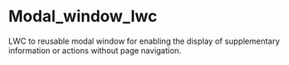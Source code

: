 # Modal_window_lwc
LWC to reusable modal window for enabling the display of supplementary information or actions without page navigation.
